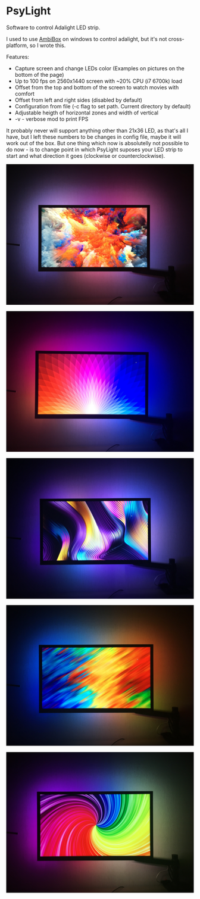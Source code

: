 # PsyLight
Software to control Adalight LED strip.

I used to use [AmbiBox](http://www.ambibox.ru/ru/index.php/%D0%97%D0%B0%D0%B3%D0%BB%D0%B0%D0%B2%D0%BD%D0%B0%D1%8F_%D1%81%D1%82%D1%80%D0%B0%D0%BD%D0%B8%D1%86%D0%B0) on windows to control adalight, but it's not cross-platform, so I wrote this.

Features:
* Capture screen and change LEDs color (Examples on pictures on the bottom of the page)
* Up to 100 fps on 2560x1440 screen with ~20% CPU (i7 6700k) load
* Offset from the top and bottom of the screen to watch movies with comfort
* Offset from left and right sides (disabled by default)
* Configuration from file (-c flag to set path. Current directory by default)
* Adjustable heigth of horizontal zones and width of vertical
* -v - verbose mod to print FPS

It probably never will support anything other than 21x36 LED, as that's all I have, but I left these numbers to be changes in config file, maybe it will work out of the box. But one thing which now is absolutelly not possible to do now - is to change point in which PsyLight suposes your LED strip to start and what direction it goes (clockwise or counterclockwise).

<img
src="https://github.com/Rostislaved/PsyLight/blob/master/Photo%20examples/1.JPG"
raw=true
alt="Subject Pronouns"
/>


<img
src="https://github.com/Rostislaved/PsyLight/blob/master/Photo%20examples/2.JPG"
raw=true
alt="Subject Pronouns"
/>


<img
src="https://github.com/Rostislaved/PsyLight/blob/master/Photo%20examples/3.JPG"
raw=true
alt="Subject Pronouns"
/>

<img
src="https://github.com/Rostislaved/PsyLight/blob/master/Photo%20examples/4.JPG"
raw=true
alt="Subject Pronouns"
/>

<img
src="https://github.com/Rostislaved/PsyLight/blob/master/Photo%20examples/5.JPG"
raw=true
alt="Subject Pronouns"
/>
